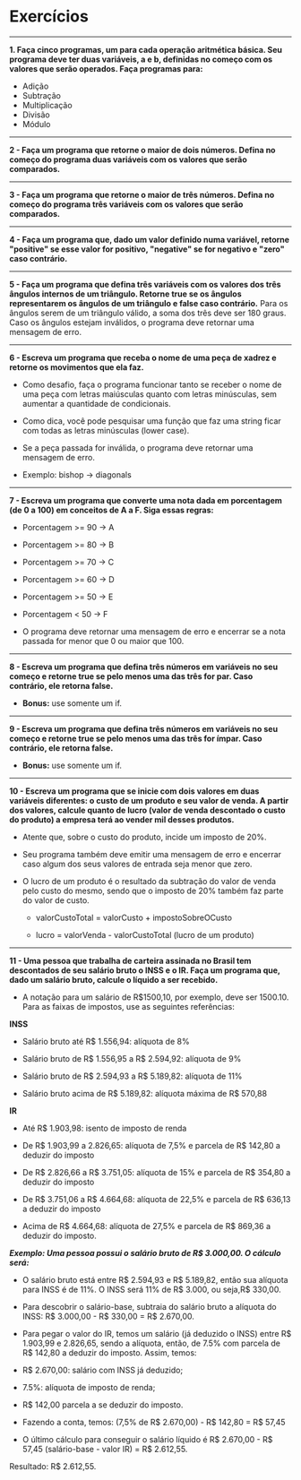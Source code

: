 # **Exercícios**
***
**1. Faça cinco programas, um para cada operação aritmética básica. Seu programa deve ter duas variáveis, a e b, definidas no começo com os valores que serão operados. Faça programas para:**
* Adição
* Subtração
* Multiplicação
* Divisão
* Módulo
***
**2 - Faça um programa que retorne o maior de dois números. Defina no começo do programa duas variáveis com os valores que serão comparados.**
***
**3 - Faça um programa que retorne o maior de três números. Defina no começo do programa três variáveis com os valores que serão comparados.**
***
**4 - Faça um programa que, dado um valor definido numa variável, retorne "positive" se esse valor for positivo, "negative" se for negativo e "zero" caso contrário.**
***
**5 - Faça um programa que defina três variáveis com os valores dos três ângulos internos de um triângulo. Retorne true se os ângulos representarem os ângulos de um triângulo e false caso contrário.**
Para os ângulos serem de um triângulo válido, a soma dos três deve ser 180 graus. Caso os ângulos estejam inválidos, o programa deve retornar uma mensagem de erro.
***
**6 - Escreva um programa que receba o nome de uma peça de xadrez e retorne os movimentos que ela faz.**
* Como desafio, faça o programa funcionar tanto se receber o nome de uma peça com letras maiúsculas quanto com letras minúsculas, sem aumentar a quantidade de condicionais.

* Como dica, você pode pesquisar uma função que faz uma string ficar com todas as letras minúsculas (lower case).

* Se a peça passada for inválida, o programa deve retornar uma mensagem de erro.

* Exemplo: bishop -> diagonals
***
**7 - Escreva um programa que converte uma nota dada em porcentagem (de 0 a 100) em conceitos de A a F. Siga essas regras:**
* Porcentagem >= 90 -> A

* Porcentagem >= 80 -> B

* Porcentagem >= 70 -> C

* Porcentagem >= 60 -> D

* Porcentagem >= 50 -> E

* Porcentagem < 50 -> F

* O programa deve retornar uma mensagem de erro e encerrar se a nota passada for menor que 0 ou maior que 100.
***
**8 - Escreva um programa que defina três números em variáveis no seu começo e retorne true se pelo menos uma das três for par. Caso contrário, ele retorna false.**
* **Bonus:** use somente um if.
***
**9 - Escreva um programa que defina três números em variáveis no seu começo e retorne true se pelo menos uma das três for ímpar. Caso contrário, ele retorna false.**
* **Bonus:** use somente um if.
***
**10 - Escreva um programa que se inicie com dois valores em duas variáveis diferentes: o custo de um produto e seu valor de venda. A partir dos valores, calcule quanto de lucro (valor de venda descontado o custo do produto) a empresa terá ao vender mil desses produtos.**
* Atente que, sobre o custo do produto, incide um imposto de 20%.

* Seu programa também deve emitir uma mensagem de erro e encerrar caso algum dos seus valores de entrada seja menor que zero.

* O lucro de um produto é o resultado da subtração do valor de venda pelo custo do mesmo, sendo que o imposto de 20% também faz parte do valor de custo.

    * valorCustoTotal = valorCusto + impostoSobreOCusto

    * lucro = valorVenda - valorCustoTotal (lucro de um produto)
***
**11 - Uma pessoa que trabalha de carteira assinada no Brasil tem descontados de seu salário bruto o INSS e o IR. Faça um programa que, dado um salário bruto, calcule o líquido a ser recebido.**
* A notação para um salário de R$1500,10, por exemplo, deve ser 1500.10. Para as faixas de impostos, use as seguintes referências:

**INSS**
* Salário bruto até R$ 1.556,94: alíquota de 8%

* Salário bruto de R$ 1.556,95 a R$ 2.594,92: alíquota de 9%

* Salário bruto de R$ 2.594,93 a R$ 5.189,82: alíquota de 11%

* Salário bruto acima de R$ 5.189,82: alíquota máxima de R$ 570,88

**IR**
* Até R$ 1.903,98: isento de imposto de renda

* De R$ 1.903,99 a 2.826,65: alíquota de 7,5% e parcela de R$ 142,80 a deduzir do imposto

* De R$ 2.826,66 a R$ 3.751,05: alíquota de 15% e parcela de R$ 354,80 a deduzir do imposto

* De R$ 3.751,06 a R$ 4.664,68: alíquota de 22,5% e parcela de R$ 636,13 a deduzir do imposto

* Acima de R$ 4.664,68: alíquota de 27,5% e parcela de R$ 869,36 a deduzir do imposto.

_**Exemplo: Uma pessoa possui o salário bruto de R$ 3.000,00. O cálculo será:**_

* O salário bruto está entre R$ 2.594,93 e R$ 5.189,82, então sua alíquota para INSS é de 11%. O INSS será 11% de R$ 3.000, ou seja,R$ 330,00.

* Para descobrir o salário-base, subtraia do salário bruto a alíquota do INSS: R$ 3.000,00 - R$ 330,00 = R$ 2.670,00.

* Para pegar o valor do IR, temos um salário (já deduzido o INSS) entre R$ 1.903,99 e 2.826,65, sendo a alíquota, então, de 7.5% com parcela de R$ 142,80 a deduzir do imposto. Assim, temos:

* R$ 2.670,00: salário com INSS já deduzido;

* 7.5%: alíquota de imposto de renda;

* R$ 142,00 parcela a se deduzir do imposto.

* Fazendo a conta, temos: (7,5% de R$ 2.670,00) - R$ 142,80 = R$ 57,45

* O último cálculo para conseguir o salário líquido é R$ 2.670,00 - R$ 57,45 (salário-base - valor IR) = R$ 2.612,55.

Resultado: R$ 2.612,55.